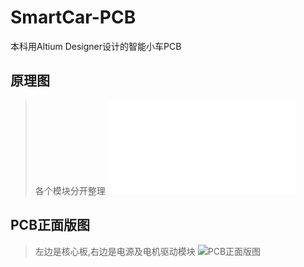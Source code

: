 # SmartCar-PCB
本科用Altium Designer设计的智能小车PCB
## 原理图
> 各个模块分开整理
> ![原理图](./PDF/夏友sch.PDF)  
## PCB正面版图
> 左边是核心板,右边是电源及电机驱动模块
> ![PCB正面版图](./PDF/夏友pcb版图-正面)  

